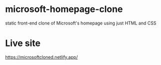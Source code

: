 # microsoft-homepage-clone
static front-end clone of Microsoft's homepage using just HTML and CSS
# Live site
https://microsoftcloned.netlify.app/
